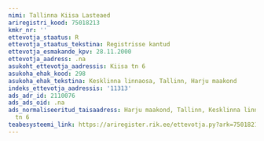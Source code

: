 ```yaml
---
nimi: Tallinna Kiisa Lasteaed
ariregistri_kood: 75018213
kmkr_nr: ''
ettevotja_staatus: R
ettevotja_staatus_tekstina: Registrisse kantud
ettevotja_esmakande_kpv: 28.11.2000
ettevotja_aadress: .na
asukoht_ettevotja_aadressis: Kiisa tn 6
asukoha_ehak_kood: 298
asukoha_ehak_tekstina: Kesklinna linnaosa, Tallinn, Harju maakond
indeks_ettevotja_aadressis: '11313'
ads_adr_id: 2110076
ads_ads_oid: .na
ads_normaliseeritud_taisaadress: Harju maakond, Tallinn, Kesklinna linnaosa, Kiisa
  tn 6
teabesysteemi_link: https://ariregister.rik.ee/ettevotja.py?ark=75018213&ref=rekvisiidid
---
```

